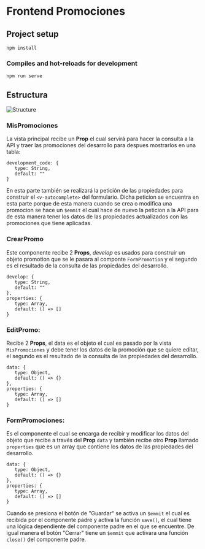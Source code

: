 # Frontend Promociones 

## Project setup
```
npm install
```

### Compiles and hot-reloads for development
```
npm run serve
```

## Estructura

![Structure][structure]

### MisPromociones
 
 La vista principal recibe un **Prop** el cual servirá para hacer la consulta a la API y traer las promociones del desarrollo para despues mostrarlos en una tabla:
```
development_code: {
   type: String,
   default: ""
}
```
En esta parte también se realizará la petición de las propiedades para construir el `<v-autocomplete>` del formulario. Dicha peticion se encuentra en esta parte porque de esta manera cuando se crea o modifica una promocion se hace un `$emmit` el cual hace de nuevo la peticion a la API para de esta manera tener los datos de las propiedades actualizados con las promociones que tiene aplicadas.

### CrearPromo
Este componente recibe 2 **Props**, *develop* es usados para construir un objeto promotion que se le pasara al componte `FormPromotion` y el segundo es el resultado de la consulta de las propiedades del desarrollo.
~~~
develop: {
   type: String,
   default: ""
},
properties: {
   type: Array,
   default: () => []
}
~~~

### EditPromo:
Recibe  2 **Props**, el data es el objeto el cual es pasado por la vista `MisPromociones` y debe tener los datos de la promoción que se quiere editar, el segundo es el resultado de la consulta de las propiedades del desarrollo.
```
data: {
   type: Object,
   default: () => {}
},
properties: {
   type: Array,
   default: () => []
}
```

### FormPromociones:
Es el componente el cual se encarga de recibir y modificar los datos del objeto que recibe a través del **Prop** `data` y también recibe otro **Prop** llamado `properties` que es un array que contiene los datos de las propiedades del desarrollo.

```
data: {
   type: Object,
   default: () => {}
},
properties: {
   type: Array,
   default: () => []
}
```
Cuando se presiona el botón de "Guardar" se activa un `$emmit` el cual es recibida por el componente padre y activa la función `save()`, el cual tiene una lógica dependiente del componente padre en el que se encuentre. De igual manera el botón "Cerrar" tiene un `$emmit` que activara una función `close()` del componente padre.

[structure]: https://lh3.googleusercontent.com/pw/AL9nZEWzhtOCzIP1VxKeWXuznnLgZ3p-b9SAc-TZ8Be7j6eJAgKq4bt8LEzeFTLC6Mt4urj0_AP8RkVNOY-GPHG5EbIKwJqCAKctXiWQCTRoKPSipHTTRcb3o3U7nZHmCy1F-mRa-xk67jO2Rd1cvTgNQk1SwLozXFZVi6t2l0_AQxOZ4RvCElbMoop5pSVWXwzfkSHITT3szV0aORpL5aM-2gejqtUdg-kF0NmAmpaJBCRBeoD2Gc7NwKu-jnXj6LyVoNU61iijKFyML8H6QqAzBrEJzSwWXgj6_4-8jgpiD29UtoDN4crsV_2ioTFhaQ_BAQyxe8Whr_KRzAi2FniJWPuYvGwmYqcBl2b7tIQAnv78CunUky0Te4qxMVupejrm4wae9RQyf9w8R35pVdt6SVkkb2bMYYI7_auVrU5g2IDNFaFcVlKIl-w7N5J59q8ePZQVN3My-qt5EEs-OdKOOAAP3wXo61B_fE91WS-Uez2Jit2-r8dYpAyExfaGLusMo5wieoWDbzIcxnO2irotttBqDPdrVZ6TPuwjv0OX2H0y7c7LItn5yNTsy8Uy2L4GsB8AGqbg_bo2MTsTq_m6a-RyYV4WBy_gW9q4I-r8nXOi4vjMYCiazXNrDNrvHKyR9T1vEd9Ut3F8G8-k19VBvZsER3chHKMzDnlgRoVC-rszzh2_lqDE2KU6W-9bfXMJB5yXBawRr13pHo9KpAnZPOdjN9hK32ZdW80XAulI0C6O_6ehfDr5uyNK90HqitalrE4XrLI9eiWdKdJJ4LBPbGpV4EUNt0z4C-c9AXD3pxXV0lPlOmgVMe9B5LPOPhxcbA51GOd7yrz-wc87QLpmlTdpXJtW943nrsXbr2Ego_bh1Yl-4EL1oETLbivQKJQ2DhWWcvKh3qHOSdxf7rwjabU_DA=w587-h698-no?authuser=0
